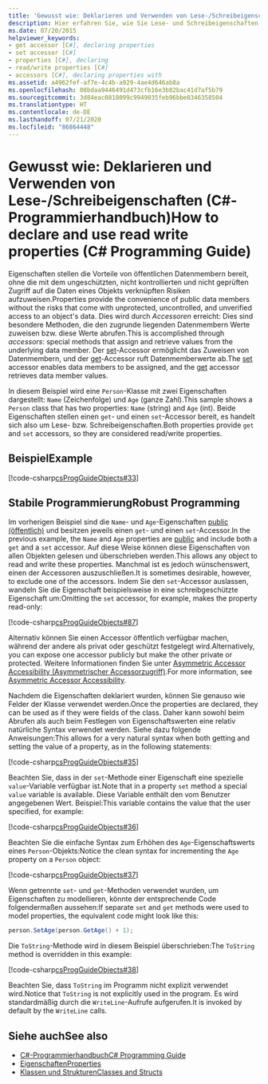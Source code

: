```yaml
---
title: 'Gewusst wie: Deklarieren und Verwenden von Lese-/Schreibeigenschaften – C#-Programmierhandbuch'
description: Hier erfahren Sie, wie Sie Lese- und Schreibeigenschaften in C# verwenden. Dieses Beispiel enthält zwei Eigenschaften, von denen jede über die Zugriffsmethoden „get“ und „set“ verfügt, sodass es sich um Eigenschaften mit Lese- und Schreibzugriff handelt.
ms.date: 07/20/2015
helpviewer_keywords:
- get accessor [C#], declaring properties
- set accessor [C#]
- properties [C#], declaring
- read/write properties [C#]
- accessors [C#], declaring properties with
ms.assetid: a4962fef-af7e-4c4b-a929-4ae4d646ab8a
ms.openlocfilehash: 08bdaa9446491d473cfb16e3b82bac41d7af5b79
ms.sourcegitcommit: 3d84eac0818099c9949035feb96bbe0346358504
ms.translationtype: HT
ms.contentlocale: de-DE
ms.lasthandoff: 07/21/2020
ms.locfileid: "86864448"
---
```

# <a name="how-to-declare-and-use-read-write-properties-c-programming-guide"></a><span data-ttu-id="bcb21-104">Gewusst wie: Deklarieren und Verwenden von Lese-/Schreibeigenschaften (C#-Programmierhandbuch)</span><span class="sxs-lookup"><span data-stu-id="bcb21-104">How to declare and use read write properties (C# Programming Guide)</span></span>
<span data-ttu-id="bcb21-105">Eigenschaften stellen die Vorteile von öffentlichen Datenmembern bereit, ohne die mit dem ungeschützten, nicht kontrollierten und nicht geprüften Zugriff auf die Daten eines Objekts verknüpften Risiken aufzuweisen.</span><span class="sxs-lookup"><span data-stu-id="bcb21-105">Properties provide the convenience of public data members without the risks that come with unprotected, uncontrolled, and unverified access to an object's data.</span></span> <span data-ttu-id="bcb21-106">Dies wird durch *Accessoren* erreicht: Dies sind besondere Methoden, die den zugrunde liegenden Datenmembern Werte zuweisen bzw. diese Werte abrufen.</span><span class="sxs-lookup"><span data-stu-id="bcb21-106">This is accomplished through *accessors*: special methods that assign and retrieve values from the underlying data member.</span></span> <span data-ttu-id="bcb21-107">Der [set](../../language-reference/keywords/set.md)-Accessor ermöglicht das Zuweisen von Datenmembern, und der [get](../../language-reference/keywords/get.md)-Accessor ruft Datenmemberwerte ab.</span><span class="sxs-lookup"><span data-stu-id="bcb21-107">The [set](../../language-reference/keywords/set.md) accessor enables data members to be assigned, and the [get](../../language-reference/keywords/get.md) accessor retrieves data member values.</span></span>  
  
 <span data-ttu-id="bcb21-108">In diesem Beispiel wird eine `Person`-Klasse mit zwei Eigenschaften dargestellt: `Name` (Zeichenfolge) und `Age` (ganze Zahl).</span><span class="sxs-lookup"><span data-stu-id="bcb21-108">This sample shows a `Person` class that has two properties: `Name` (string) and `Age` (int).</span></span> <span data-ttu-id="bcb21-109">Beide Eigenschaften stellen einen `get`- und einen `set`-Accessor bereit, es handelt sich also um Lese- bzw. Schreibeigenschaften.</span><span class="sxs-lookup"><span data-stu-id="bcb21-109">Both properties provide `get` and `set` accessors, so they are considered read/write properties.</span></span>  
  
## <a name="example"></a><span data-ttu-id="bcb21-110">Beispiel</span><span class="sxs-lookup"><span data-stu-id="bcb21-110">Example</span></span>  
 [!code-csharp[csProgGuideObjects#33](~/samples/snippets/csharp/VS_Snippets_VBCSharp/csProgGuideObjects/CS/Objects.cs#33)]  
  
## <a name="robust-programming"></a><span data-ttu-id="bcb21-111">Stabile Programmierung</span><span class="sxs-lookup"><span data-stu-id="bcb21-111">Robust Programming</span></span>  
 <span data-ttu-id="bcb21-112">Im vorherigen Beispiel sind die `Name`- und `Age`-Eigenschaften [public (öffentlich)](../../language-reference/keywords/public.md) und besitzen jeweils einen `get`- und einen `set`-Accessor.</span><span class="sxs-lookup"><span data-stu-id="bcb21-112">In the previous example, the `Name` and `Age` properties are [public](../../language-reference/keywords/public.md) and include both a `get` and a `set` accessor.</span></span> <span data-ttu-id="bcb21-113">Auf diese Weise können diese Eigenschaften von allen Objekten gelesen und überschrieben werden.</span><span class="sxs-lookup"><span data-stu-id="bcb21-113">This allows any object to read and write these properties.</span></span> <span data-ttu-id="bcb21-114">Manchmal ist es jedoch wünschenswert, einen der Accessoren auszuschließen.</span><span class="sxs-lookup"><span data-stu-id="bcb21-114">It is sometimes desirable, however, to exclude one of the accessors.</span></span> <span data-ttu-id="bcb21-115">Indem Sie den `set`-Accessor auslassen, wandeln Sie die Eigenschaft beispielsweise in eine schreibgeschützte Eigenschaft um:</span><span class="sxs-lookup"><span data-stu-id="bcb21-115">Omitting the `set` accessor, for example, makes the property read-only:</span></span>  
  
 [!code-csharp[csProgGuideObjects#87](~/samples/snippets/csharp/VS_Snippets_VBCSharp/csProgGuideObjects/CS/Objects.cs#87)]  
  
 <span data-ttu-id="bcb21-116">Alternativ können Sie einen Accessor öffentlich verfügbar machen, während der andere als privat oder geschützt festgelegt wird.</span><span class="sxs-lookup"><span data-stu-id="bcb21-116">Alternatively, you can expose one accessor publicly but make the other private or protected.</span></span> <span data-ttu-id="bcb21-117">Weitere Informationen finden Sie unter [Asymmetric Accessor Accessibility (Asymmetrischer Accessorzugriff)](./restricting-accessor-accessibility.md).</span><span class="sxs-lookup"><span data-stu-id="bcb21-117">For more information, see [Asymmetric Accessor Accessibility](./restricting-accessor-accessibility.md).</span></span>  
  
 <span data-ttu-id="bcb21-118">Nachdem die Eigenschaften deklariert wurden, können Sie genauso wie Felder der Klasse verwendet werden.</span><span class="sxs-lookup"><span data-stu-id="bcb21-118">Once the properties are declared, they can be used as if they were fields of the class.</span></span> <span data-ttu-id="bcb21-119">Daher kann sowohl beim Abrufen als auch beim Festlegen von Eigenschaftswerten eine relativ natürliche Syntax verwendet werden. Siehe dazu folgende Anweisungen:</span><span class="sxs-lookup"><span data-stu-id="bcb21-119">This allows for a very natural syntax when both getting and setting the value of a property, as in the following statements:</span></span>  
  
 [!code-csharp[csProgGuideObjects#35](~/samples/snippets/csharp/VS_Snippets_VBCSharp/csProgGuideObjects/CS/Objects.cs#35)]  
  
 <span data-ttu-id="bcb21-120">Beachten Sie, dass in der `set`-Methode einer Eigenschaft eine spezielle `value`-Variable verfügbar ist.</span><span class="sxs-lookup"><span data-stu-id="bcb21-120">Note that in a property `set` method a special `value` variable is available.</span></span> <span data-ttu-id="bcb21-121">Diese Variable enthält den vom Benutzer angegebenen Wert. Beispiel:</span><span class="sxs-lookup"><span data-stu-id="bcb21-121">This variable contains the value that the user specified, for example:</span></span>  
  
 [!code-csharp[csProgGuideObjects#36](~/samples/snippets/csharp/VS_Snippets_VBCSharp/csProgGuideObjects/CS/Objects.cs#36)]  
  
 <span data-ttu-id="bcb21-122">Beachten Sie die einfache Syntax zum Erhöhen des `Age`-Eigenschaftswerts eines `Person`-Objekts:</span><span class="sxs-lookup"><span data-stu-id="bcb21-122">Notice the clean syntax for incrementing the `Age` property on a `Person` object:</span></span>  
  
 [!code-csharp[csProgGuideObjects#37](~/samples/snippets/csharp/VS_Snippets_VBCSharp/csProgGuideObjects/CS/Objects.cs#37)]  
  
 <span data-ttu-id="bcb21-123">Wenn getrennte `set`- und `get`-Methoden verwendet wurden, um Eigenschaften zu modellieren, könnte der entsprechende Code folgendermaßen aussehen:</span><span class="sxs-lookup"><span data-stu-id="bcb21-123">If separate `set` and `get` methods were used to model properties, the equivalent code might look like this:</span></span>  
  
```csharp  
person.SetAge(person.GetAge() + 1);
```  
  
 <span data-ttu-id="bcb21-124">Die `ToString`-Methode wird in diesem Beispiel überschrieben:</span><span class="sxs-lookup"><span data-stu-id="bcb21-124">The `ToString` method is overridden in this example:</span></span>  
  
 [!code-csharp[csProgGuideObjects#38](~/samples/snippets/csharp/VS_Snippets_VBCSharp/csProgGuideObjects/CS/Objects.cs#38)]  
  
 <span data-ttu-id="bcb21-125">Beachten Sie, dass `ToString` im Programm nicht explizit verwendet wird.</span><span class="sxs-lookup"><span data-stu-id="bcb21-125">Notice that `ToString` is not explicitly used in the program.</span></span> <span data-ttu-id="bcb21-126">Es wird standardmäßig durch die `WriteLine`-Aufrufe aufgerufen.</span><span class="sxs-lookup"><span data-stu-id="bcb21-126">It is invoked by default by the `WriteLine` calls.</span></span>  
  
## <a name="see-also"></a><span data-ttu-id="bcb21-127">Siehe auch</span><span class="sxs-lookup"><span data-stu-id="bcb21-127">See also</span></span>

- [<span data-ttu-id="bcb21-128">C#-Programmierhandbuch</span><span class="sxs-lookup"><span data-stu-id="bcb21-128">C# Programming Guide</span></span>](../index.md)
- [<span data-ttu-id="bcb21-129">Eigenschaften</span><span class="sxs-lookup"><span data-stu-id="bcb21-129">Properties</span></span>](./properties.md)
- [<span data-ttu-id="bcb21-130">Klassen und Strukturen</span><span class="sxs-lookup"><span data-stu-id="bcb21-130">Classes and Structs</span></span>](./index.md)
